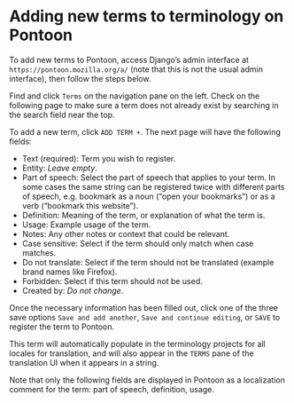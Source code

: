 # Adding new terms to terminology on Pontoon

To add new terms to Pontoon, access Django’s admin interface at `https://pontoon.mozilla.org/a/` (note that this is not the usual admin interface), then follow the steps below.

Find and click `Terms` on the navigation pane on the left. Check on the following page to make sure a term does not already exist by searching in the search field near the top.

To add a new term, click `ADD TERM +`. The next page will have the following fields:

* Text (required): Term you wish to register.
* Entity: *Leave empty*.
* Part of speech: Select the part of speech that applies to your term. In some cases the same string can be registered twice with different parts of speech, e.g. bookmark as a noun (“open your bookmarks”) or as a verb (“bookmark this website”).
* Definition: Meaning of the term, or explanation of what the term is.
* Usage: Example usage of the term.
* Notes: Any other notes or context that could be relevant.
* Case sensitive: Select if the term should only match when case matches.
* Do not translate: Select if the term should not be translated (example brand names like Firefox).
* Forbidden: Select if this term should not be used.
* Created by: *Do not change*.

Once the necessary information has been filled out, click one of the three save options `Save and add another`, `Save and continue editing`, or `SAVE` to register the term to Pontoon.

This term will automatically populate in the terminology projects for all locales for translation, and will also appear in the `TERMS` pane of the translation UI when it appears in a string.

Note that only the following fields are displayed in Pontoon as a localization comment for the term: part of speech, definition, usage.
